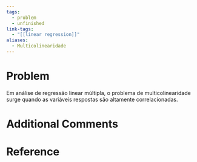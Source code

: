 ```yaml
---
tags:
  - problem
  - unfinished
link-tags:
  - "[[linear regression]]"
aliases:
  - Multicolinearidade
---
```

# Problem
Em análise de regressão linear múltipla, o problema de multicolinearidade surge quando as variáveis respostas são altamente correlacionadas.

# Additional Comments


# Reference


